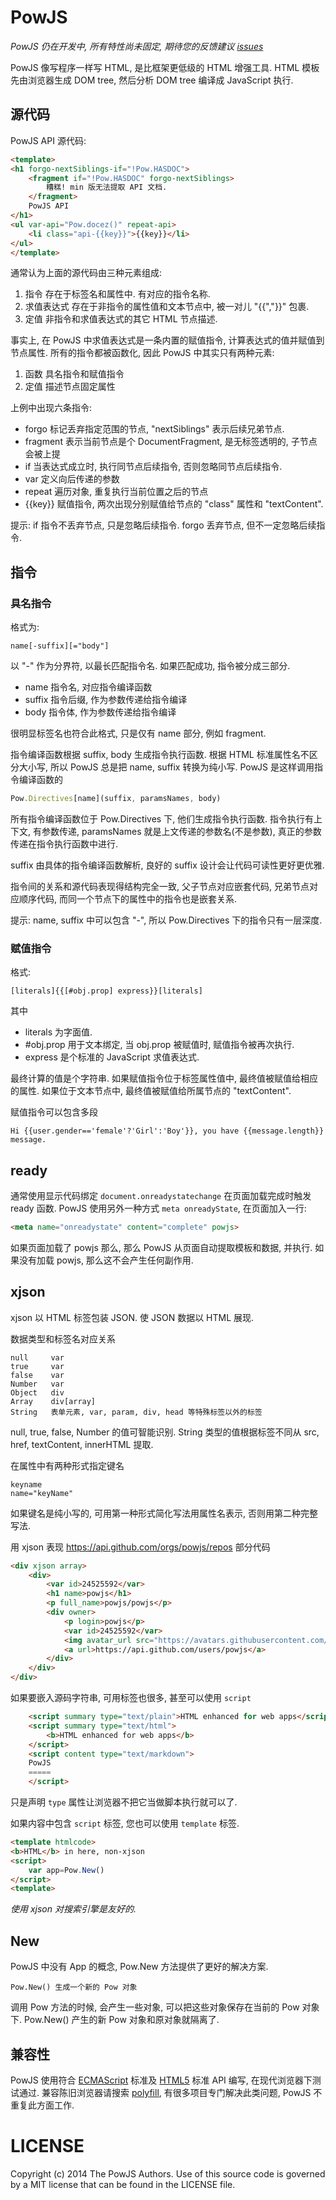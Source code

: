 # PowJS

*PowJS 仍在开发中, 所有特性尚未固定, 期待您的反馈建议 [issues][]*

PowJS 像写程序一样写 HTML, 是比框架更低级的 HTML 增强工具.
HTML 模板先由浏览器生成 DOM tree, 然后分析 DOM tree 编译成 JavaScript 执行.

## 源代码

PowJS API 源代码:

```html
<template>
<h1 forgo-nextSiblings-if="!Pow.HASDOC">
    <fragment if="!Pow.HASDOC" forgo-nextSiblings>
        糟糕! min 版无法提取 API 文档.
    </fragment>
    PowJS API
</h1>
<ul var-api="Pow.docez()" repeat-api>
    <li class="api-{{key}}">{{key}}</li>
</ul>
</template>
```

通常认为上面的源代码由三种元素组成:

1. 指令       存在于标签名和属性中. 有对应的指令名称.
2. 求值表达式 存在于非指令的属性值和文本节点中, 被一对儿 "{{","}}" 包裹.
3. 定值       非指令和求值表达式的其它 HTML 节点描述.

事实上, 在 PowJS 中求值表达式是一条内置的赋值指令, 计算表达式的值并赋值到节点属性. 
所有的指令都被函数化, 因此 PowJS 中其实只有两种元素:

1. 函数      具名指令和赋值指令
2. 定值      描述节点固定属性

上例中出现六条指令:

 - forgo    标记丢弃指定范围的节点, "nextSiblings" 表示后续兄弟节点.
 - fragment 表示当前节点是个 DocumentFragment, 是无标签透明的, 子节点会被上提
 - if       当表达式成立时, 执行同节点后续指令, 否则忽略同节点后续指令.
 - var      定义向后传递的参数
 - repeat   遍历对象, 重复执行当前位置之后的节点
 - {{key}}  赋值指令, 两次出现分别赋值给节点的 "class" 属性和 "textContent".

提示: if 指令不丢弃节点, 只是忽略后续指令. forgo 丢弃节点, 但不一定忽略后续指令.

## 指令

### 具名指令

格式为:

    name[-suffix][="body"]

以 "-" 作为分界符, 以最长匹配指令名. 如果匹配成功, 指令被分成三部分.

- name    指令名, 对应指令编译函数
- suffix  指令后缀, 作为参数传递给指令编译
- body    指令体, 作为参数传递给指令编译

很明显标签名也符合此格式, 只是仅有 name 部分, 例如 fragment. 

指令编译函数根据 suffix, body 生成指令执行函数. 根据 HTML 标准属性名不区分大小写, 
所以 PowJS 总是把 name, suffix 转换为纯小写. PowJS 是这样调用指令编译函数的

```js
Pow.Directives[name](suffix, paramsNames, body)
```

所有指令编译函数位于 Pow.Directives 下, 他们生成指令执行函数.
指令执行有上下文, 有参数传递, paramsNames 就是上文传递的参数名(不是参数),
真正的参数传递在指令执行函数中进行.

suffix 由具体的指令编译函数解析, 良好的 suffix 设计会让代码可读性更好更优雅.

指令间的关系和源代码表现得结构完全一致, 父子节点对应嵌套代码, 兄弟节点对应顺序代码,
而同一个节点下的属性中的指令也是嵌套关系.

提示: name, suffix 中可以包含 "-", 所以 Pow.Directives 下的指令只有一层深度.

### 赋值指令

格式:

    [literals]{{[#obj.prop] express}}[literals]

其中

- literals   为字面值.
- #obj.prop  用于文本绑定, 当 obj.prop 被赋值时, 赋值指令被再次执行.
- express    是个标准的 JavaScript 求值表达式.

最终计算的值是个字符串.
如果赋值指令位于标签属性值中, 最终值被赋值给相应的属性.
如果位于文本节点中, 最终值被赋值给所属节点的 "textContent".

赋值指令可以包含多段

    Hi {{user.gender=='female'?'Girl':'Boy'}}, you have {{message.length}} message.

## ready

通常使用显示代码绑定 `document.onreadystatechange` 在页面加载完成时触发 ready 函数.
PowJS 使用另外一种方式 `meta onreadyState`, 在页面加入一行:

```html
<meta name="onreadystate" content="complete" powjs>
```

如果页面加载了 powjs 那么, 那么 PowJS 从页面自动提取模板和数据, 并执行.
如果没有加载 powjs, 那么这不会产生任何副作用.

## xjson

xjson 以 HTML 标签包装 JSON. 使 JSON 数据以 HTML 展现.

数据类型和标签名对应关系

    null     var
    true     var
    false    var
    Number   var
    Object   div
    Array    div[array]
    String   表单元素, var, param, div, head 等特殊标签以外的标签

null, true, false, Number 的值可智能识别.
String 类型的值根据标签不同从 src, href, textContent, innerHTML 提取.

在属性中有两种形式指定键名

    keyname
    name="keyName"

如果键名是纯小写的, 可用第一种形式简化写法用属性名表示, 否则用第二种完整写法.

用 xjson 表现 https://api.github.com/orgs/powjs/repos 部分代码

```html
<div xjson array>
    <div>
        <var id>24525592</var>
        <h1 name>powjs</h1>
        <p full_name>powjs/powjs</p>
        <div owner>
            <p login>powjs</p>
            <var id>24525592</var>
            <img avatar_url src="https://avatars.githubusercontent.com/u/8936527?v=3">
            <a url>https://api.github.com/users/powjs</a>
        </div>
    </div>
</div>
```

如果要嵌入源码字符串, 可用标签也很多, 甚至可以使用 `script`

```html
    <script summary type="text/plain">HTML enhanced for web apps</script>
    <script summary type="text/html">
        <b>HTML enhanced for web apps</b>
    </script>
    <script content type="text/markdown">
    PowJS
    =====
    </script>
```

只是声明 `type` 属性让浏览器不把它当做脚本执行就可以了.

如果内容中包含 `script` 标签, 您也可以使用 `template` 标签.

```html
<template htmlcode>
<b>HTML</b> in here, non-xjson
<script>
    var app=Pow.New()
</script>
<template>
```

*使用 xjson 对搜索引擎是友好的.*

## New

PowJS 中没有 App 的概念, Pow.New 方法提供了更好的解决方案.

    Pow.New() 生成一个新的 Pow 对象 

调用 Pow 方法的时候, 会产生一些对象, 可以把这些对象保存在当前的 Pow 对象下.
Pow.New() 产生的新 Pow 对象和原对象就隔离了.

## 兼容性

PowJS 使用符合 [ECMAScript][] 标准及 [HTML5][] 标准 API 编写, 在现代浏览器下测试通过.
兼容陈旧浏览器请搜索 [polyfill][], 有很多项目专门解决此类问题, PowJS 不重复此方面工作.

# LICENSE

Copyright (c) 2014 The PowJS Authors.
Use of this source code is governed by a MIT license that can be found in the LICENSE file.

[ECMAScript]: http://www.ecma-international.org/ecma-262/5.1/
[HTML5]: http://www.w3.org/TR/html5/
[polyfill]: https://github.com/search?l=JavaScript&o=desc&q=polyfill&s=stars&type=Repositories&utf8=✓
[issues]: https://github.com/powjs/powjs/issues